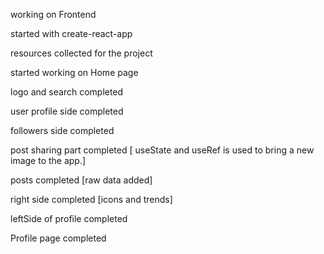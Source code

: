 working on Frontend

started with create-react-app

resources collected for the project

started working on Home page

logo and search completed

user profile side completed

followers side completed

post sharing part completed
[ useState and useRef is used to bring a new image to the app.]

posts completed
[raw data added]

right side completed
[icons and trends]

leftSide of profile completed

Profile page completed
   